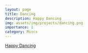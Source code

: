 ```yaml
---
layout: page
title: Dancing
description: Happy Dancing
img: assets/img/projects/dancing.png
importance: 1
category: Miscs
---
```

[Happy Dancing](https://opengeoshub.github.io/pages/fun/dancing/)